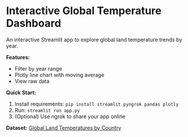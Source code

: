 # Interactive Global Temperature Dashboard

An interactive Streamlit app to explore global land temperature trends by year.

**Features:**
- Filter by year range
- Plotly line chart with moving average
- View raw data

**Quick Start:**
1. Install requirements: `pip install streamlit pyngrok pandas plotly`
2. Run: `streamlit run app.py`
3. (Optional) Use ngrok to share your app online

**Dataset:**
[Global Land Temperatures by Country](https://raw.githubusercontent.com/Steven-Alvarado/Global-Temperature-Analysis/refs/heads/main/GlobalTemperatures.csv)
